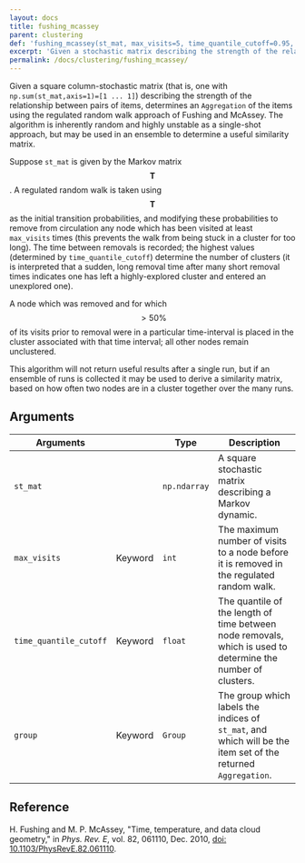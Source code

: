 ```yaml
---
layout: docs
title: fushing_mcassey
parent: clustering
def: 'fushing_mcassey(st_mat, max_visits=5, time_quantile_cutoff=0.95, group=None)'
excerpt: 'Given a stochastic matrix describing the strength of the relationship between pairs of items, determines an aggregation of the items using the regulated random walk approach of Fushing and McAssey.'
permalink: /docs/clustering/fushing_mcassey/
---
```


Given a square column-stochastic matrix 
(that is, one with `np.sum(st_mat,axis=1)=[1 ... 1]`) describing the strength
of the relationship between pairs of items,
determines an `Aggregation` of the items using
the regulated random walk approach of Fushing and McAssey.
The algorithm is inherently random
and highly unstable as a single-shot approach,
but may be used in an ensemble to determine a 
useful similarity matrix.

Suppose `st_mat` is given by the Markov matrix $$\mathbf{T}$$.
A regulated random walk is taken using $$\mathbf{T}$$ as the initial
transition probabilities, and modifying these probabilities
to remove from circulation any node which has been visited
at least `max_visits` times (this prevents the walk from
being stuck in a cluster for too long). The time between removals
is recorded; the highest values (determined by `time_quantile_cutoff`)
determine the number of clusters (it is interpreted that a sudden, long
removal time after many short removal times indicates 
one has left a highly-explored cluster and entered an unexplored one).

A node which was removed and for which $$>50\%$$ of its visits
prior to removal were in a particular time-interval is placed in the cluster
associated with that time interval; all other nodes remain unclustered.

This algorithm will not return useful results after a single run,
but if an ensemble of runs is collected it may be used to
derive a similarity matrix, based on how often two nodes are in
a cluster together over the many runs.

## Arguments

| Arguments |  | Type | Description |
| --- | --- | --- | --- |
| `st_mat` | | `np.ndarray` | A square stochastic matrix describing a Markov dynamic. |
| `max_visits` | Keyword | `int` | The maximum number of visits to a node before it is removed in the regulated random walk. |
| `time_quantile_cutoff` | Keyword | `float` | The quantile of the length of time between node removals, which is used to determine the number of clusters. |
| `group` | Keyword | `Group` | The group which labels the indices of `st_mat`, and which will be the item set of the returned `Aggregation`. |

## Reference

H. Fushing and M. P. McAssey, "Time, temperature, and data cloud geometry," in *Phys. Rev. E*, vol. 82, 061110, Dec. 2010, [doi: 10.1103/PhysRevE.82.061110](https://doi.org/10.1103/PhysRevE.82.061110).